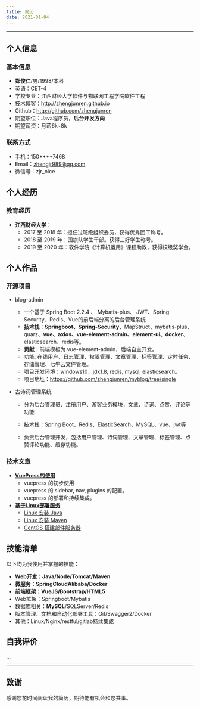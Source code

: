 ```yaml
---
title: 简历
date: 2021-01-04
---
```


---

## 个人信息

### 基本信息
 - **郑俊仁**/男/1998/本科
 - 英语：CET-4
 - 学校专业：江西财经大学软件与物联网工程学院软件工程
 - 技术博客：<http://zhengjunren.github.io>
 - Github：<http://github.com/zhengjunren>
 - 期望职位：Java程序员，**后台开发方向**
 - 期望薪资：月薪6k~8k

### 联系方式

- 手机：150****7468
- Email：zhengjr989@qq.com 
- 微信号：zjr_nice


## 个人经历
### 教育经历

+ **江西财经大学**：
  + 2017 至 2018 年：担任过班级组织委员，获得优秀团干称号。
  + 2018 至 2019 年：国旗队学生干部。获得三好学生称号。
  + 2019 至 2020 年：软件学院《计算机运用》课程助教，获得校级奖学金。

## 个人作品
### 开源项目
 - blog-admin
    - 一个基于 Spring Boot 2.2.4 、 Mybatis-plus、 JWT、Spring Security、Redis、Vue的前后端分离的后台管理系统
    - **技术栈**：**Springboot、Spring-Security**、MapStruct、mybatis-plus、quarz、**vue、axios、vue-element-admin、element-ui、docker**、elasticsearch、redis等。
     - **贡献**：前端模板为 vue-element-admin，后端自主开发。
    - 功能: 在线用户、日志管理、权限管理、文章管理、标签管理、定时任务、存储管理、七牛云文件管理。
    - 项目开发环境：windows10，jdk1.8, redis, mysql, elasticsearch。
    - 项目地址：<https://github.com/zhengjunren/myblog/tree/single>
    
- 古诗词管理系统

    + 分为后台管理员、注册用户、游客业务模块，文章、诗词、点赞、评论等功能

    + 技术栈：Spring Boot、Redis、ElasticSearch、MySQL、vue、jwt等

    + 负责后台管理开发，包括用户管理、诗词管理、文章管理、标签管理、点赞评论功能、缓存功能。

### 技术文章
- [**VuePress的使用**](/vuepress/)
  - vuepress 的初步使用
  - vuepress 的 sidebar, nav, plugins 的配置。
  - vuepress 的部署和持续集成。
- [**基于Linux部署服务**](/linux/)
  - [Linux 安装 Java](/linux/%E5%AE%89%E8%A3%85java.html)
  - [Linux 安装 Maven](/linux/%E5%AE%89%E8%A3%85maven.html)
  - [CentOS 搭建邮件服务器](/linux/centos%E6%90%AD%E5%BB%BA%E9%82%AE%E4%BB%B6%E6%9C%8D%E5%8A%A1%E5%99%A8.html)
## 技能清单
以下均为我使用并掌握的技能：

- **Web开发：Java/Node/Tomcat/Maven**
- **微服务：SpringCloudAlibaba/Docker**
- **前端框架：VueJS/Bootstrap/HTML5**
- Web框架：Springboot/Mybatis
- 数据库相关：**MySQL**/SQLServer/Redis
- 版本管理、文档和自动化部署工具：Git/Swagger2/Docker
- 其他：Linux/Nginx/restful/gitlab持续集成

## 自我评价
...

---

## 致谢
感谢您花时间阅读我的简历，期待能有机会和您共事。
